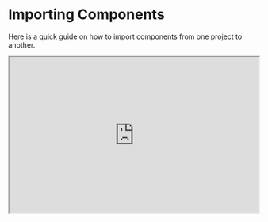 # Importing Components

Here is a quick guide on how to import components from one project to another.

<div style="padding:62.5% 0 0 0;position:relative;"><iframe width="100%" height="100%" src="https://www.youtube.com/embed/mMJQIJQir7M" style="position:absolute;top:0;left:0; frameborder="0" allow="accelerometer; autoplay; encrypted-media; gyroscope; picture-in-picture" allowfullscreen></iframe>
</iframe></div>
<br>
<br>
